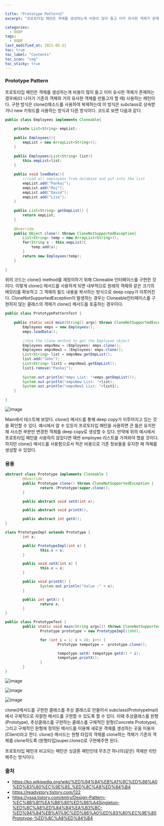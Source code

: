 ```yaml
---

title: "Prototype Pattern2"
excerpt: "프로토타입 패턴은 객체를 생성하는게 비용이 많이 들고 이미 유사한 객체가 존재하는 경우에(더 나아가 기존의 객체와 거의 유사한 객체를 만들고자 할 때) 사용하는 패턴이다." 

categories:
  - OODP
tags:
  - OODP
last_modified_at: 2021-05-21 
toc: true
toc_label: "Contents"
toc_icon: "cog"
toc_sticky: true
---
```


### Prototype Pattern

프로토타입 패턴은 객체를 생성하는게 비용이 많이 들고 이미 유사한 객체가 존재하는 경우에(더 나아가 기존의 객체와 거의 유사한 객체를 만들고자 할 때) 사용하는 패턴이다. 구현 방식은 clone()메소드를 사용하여 복제하는데 이 방식은 subclass로 상속받거나 new 키워드를 사용하는 방식과 다른 방식이다. 코드로 보면 다음과 같다. 

```java
public class Employees implements Cloneable{
 
    private List<String> empList;
	
    public Employees(){
        empList = new ArrayList<String>();
    }
	
    public Employees(List<String> list){
        this.empList=list;
    }
    
    public void loadData(){
        //read all employees from database and put into the list
        empList.add("Pankaj");
        empList.add("Raj");
        empList.add("David");
        empList.add("Lisa");
    }
	
    public List<String> getEmpList() {
        return empList;
    }
 
    @Override
    public Object clone() throws CloneNotSupportedException{
        List<String> temp = new ArrayList<String>();
        for(String s : this.empList){
            temp.add(s);
        }
        return new Employees(temp);
    }
	
}
```

위의 코드는 clone() method를 재정의하기 위해 Cloneable 인터페이스를 구현한 것이다. 이렇게 clone() 메서드를 사용하게 되면 내부적으로 원래의 객체와 같은 크기의 메모리를  확보하고 그 객체의 필드 내용을 복사하는 방식으로 deep copy가 이루어진다. CloneNotSupportedException이 발생하는 경우는 Cloneable인터페이스를 구현하지 않는 클래스의 객체가 clone() 메서드를 호출하는 경우이다. 

```java
public class PrototypePatternTest {
 
    public static void main(String[] args) throws CloneNotSupportedException {
        Employees emps = new Employees();
        emps.loadData();
		
        //Use the clone method to get the Employee object
        Employees empsNew = (Employees) emps.clone();
        Employees empsNew1 = (Employees) emps.clone();
        List<String> list = empsNew.getEmpList();
        list.add("John");
        List<String> list1 = empsNew1.getEmpList();
        list1.remove("Pankaj");
		
        System.out.println("emps List: "+emps.getEmpList());
        System.out.println("empsNew List: "+list);
        System.out.println("empsNew1 List: "+list1);
    }
 
}
```

![image](https://user-images.githubusercontent.com/54565079/119046800-188f3b00-b9f8-11eb-8490-1bfe77057a85.png)

Main에서 테스트해 보았다. clone() 메서드를 통해 deep copy가 이루어지고 있는 것을 확인할 수 있다. 예시에서 알 수 있듯이 프로토타입 패턴을 사용하면 큰 틀은 유지한 채 사소한 부분만 변경한 객체를 deep copy로 생성할 수 있다. 만약에 위의 예시에서 프로토타입 패턴을 사용하지 않았다면 매번 employee 리스트를 가져와야 했을 것이다. 하지만 clone() 메서드를 사용함으로서 적은 비용으로 기존 정보들을 유지한 채 객체를 생성할 수 있었다. 



### 응용

~~~java
abstract class Prototype implements Cloneable {
        @Override
        public Prototype clone() throws CloneNotSupportedException {
                return (Prototype)super.clone();
        }

        public abstract void setX(int x);

        public abstract void printX();

        public abstract int getX();
}
~~~

~~~java
class PrototypeImpl extends Prototype {
        int x;

        public PrototypeImpl(int x) {
                this.x = x;
        }

        public void setX(int x) {
                this.x = x;
        }

        public void printX() {
                System.out.println("Value :" + x);
        }

        public int getX() {
                return x;
        }
}
~~~

~~~java
public class PrototypeTest {
        public static void main(String args[]) throws CloneNotSupportedException {
                Prototype prototype = new PrototypeImpl(1000);

                for (int i = 1; i < 10; i++) {
                        Prototype tempotype =  prototype.clone();

                        tempotype.setX( tempotype.getX() * i);
                        tempotype.printX();
                }
        }
}
~~~

![image](https://user-images.githubusercontent.com/54565079/119048426-2940b080-b9fa-11eb-8588-9440690874d6.png)

![image](https://user-images.githubusercontent.com/54565079/119048917-dc110e80-b9fa-11eb-943d-3e2a33987e69.png)

![image](https://user-images.githubusercontent.com/54565079/119050778-4925a380-b9fd-11eb-815b-62dc72a782df.png)

clone()메서드를 구현한 클래스를 추상 클래스로 만들어서 subclass(PrototypeImpl)에서 구체적으로 자잘한 메서드를 구현할 수 있도록 할 수 있다. 이때 추상클래스를 원형(Prototype), 추상클래스를 구현하는 클래스를 구체적인 원형(Concrete Prototype), 그리고 구체적인 원형에 정의된 메서드를 이용해 새로운 객체를 생성하는 곳을 이용자(Client)라고 한다. clone() 메서드는 원형 타입의 객체를 clone하는 객체가 기존의 객체를 clone하도록 (원형타입)super.clone()로 구현해주면 된다. 

프로토타입 패턴과 비교되는 패턴은 싱글톤 패턴인데 무조건 하나의(같은) 객체만 리턴해주는 방식이다. 



### 출처

- <https://ko.wikipedia.org/wiki/%ED%94%84%EB%A1%9C%ED%86%A0%ED%83%80%EC%9E%85_%ED%8C%A8%ED%84%B4>
- <https://readystory.tistory.com/122>
- <https://yssa.tistory.com/entry/Design-Pattern-%EC%8B%B1%EA%B8%80%ED%86%A4Singleton-%ED%8C%A8%ED%84%B4%EA%B3%BC-%ED%94%84%EB%A1%9C%ED%86%A0%ED%83%80%EC%9E%85Prototype-%ED%8C%A8%ED%84%B4>















